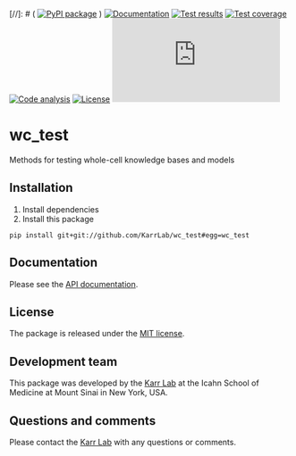 [//]: # ( [![PyPI package](https://img.shields.io/pypi/v/wc_test.svg)](https://pypi.python.org/pypi/wc_test) )
[![Documentation](https://readthedocs.org/projects/wc-test/badge/?version=latest)](http://docs.karrlab.org/wc_test)
[![Test results](https://circleci.com/gh/KarrLab/wc_test.svg?style=shield)](https://circleci.com/gh/KarrLab/wc_test)
[![Test coverage](https://coveralls.io/repos/github/KarrLab/wc_test/badge.svg)](https://coveralls.io/github/KarrLab/wc_test)
[![Code analysis](https://api.codeclimate.com/v1/badges/5575d415c29897e9211e/maintainability)](https://codeclimate.com/github/KarrLab/wc_test)
[![License](https://img.shields.io/github/license/KarrLab/wc_test.svg)](LICENSE)
![Analytics](https://ga-beacon.appspot.com/UA-86759801-1/wc_test/README.md?pixel)

# wc_test

Methods for testing whole-cell knowledge bases and models

## Installation
1. Install dependencies
2. Install this package 
  ```
  pip install git+git://github.com/KarrLab/wc_test#egg=wc_test
  ```

## Documentation
Please see the [API documentation](http://docs.karrlab.org/wc_test).

## License
The package is released under the [MIT license](LICENSE).

## Development team
This package was developed by the [Karr Lab](http://www.karrlab.org) at the Icahn School of Medicine at Mount Sinai in New York, USA.

## Questions and comments
Please contact the [Karr Lab](http://www.karrlab.org) with any questions or comments.